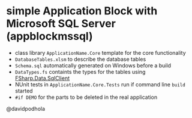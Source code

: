 simple Application Block with Microsoft SQL Server (appblockmssql)
==================================================================

- class library `ApplicationName.Core` template for the core functionality
- `DatabaseTables.xlsm` to describe the database tables
- `Schema.sql` automatically generated on Windows before a build
- `DataTypes.fs` containts the types for the tables using [FSharp.Data.SqlClient](http://fsprojects.github.io/FSharp.Data.SqlClient/)
- NUnit tests in `ApplicationName.Core.Tests` run if command line `build` started
- `#if DEMO` for the parts to be deleted in the real application

@davidpodhola
